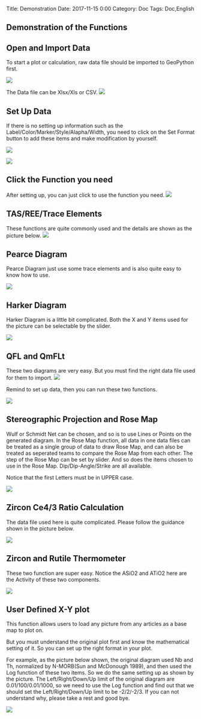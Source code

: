 Title: Demonstration
Date: 2017-11-15 0:00
Category: Doc
Tags: Doc,English


## Demonstration of the Functions


## Open and Import Data
To start a plot or calculation, raw data file should be imported to GeoPython first.

![](https://raw.githubusercontent.com/chinageology/GeoPython/master/img/ImportData.png)


The Data file can be Xlsx/Xls or CSV.
![](https://raw.githubusercontent.com/chinageology/GeoPython/master/img/ChooseAndImport.png)

## Set Up Data

If there is no setting up information such as the Label/Color/Marker/Style/Alapha/Width, you need to click on the Set Format button to add these items and make modification by yourself.

![](https://raw.githubusercontent.com/chinageology/GeoPython/master/img/SetDataUp.png)

![](https://raw.githubusercontent.com/chinageology/GeoPython/master/img/SettingDataUp.png)


## Click the Function you need

After setting up, you can just click to use the function you need.
![](https://raw.githubusercontent.com/chinageology/GeoPython/master/img/ClickOnTheFunction.png)

## TAS/REE/Trace Elements

These functions are quite commonly used and the details are shown as the picture below.
![](https://raw.githubusercontent.com/chinageology/GeoPython/master/img/TAS-REE-Trace.png)


## Pearce Diagram

Pearce Diagram just use some trace elements and is also quite easy to know how to use.

![](https://raw.githubusercontent.com/chinageology/GeoPython/master/img/Pearce.png)

## Harker Diagram

Harker Diagram is a little bit complicated. Both the X and Y items used for the picture can be selectable by the slider.

![](https://raw.githubusercontent.com/chinageology/GeoPython/master/img/Harker.png)

## QFL and QmFLt

These two diagrams are very easy. But you must find the right data file used for them to import.
![](https://raw.githubusercontent.com/chinageology/GeoPython/master/img/ImportQFL.png)

Remind to set up data, then you can run these two functions.

![](https://raw.githubusercontent.com/chinageology/GeoPython/master/img/QFLandQmFLt.png)

## Stereographic Projection and Rose Map

Wulf or Schmidt Net can be chosen, and so is to use Lines or Points on the generated diagram.
In the Rose Map function, all data in one data files can be treated as a single group of data to draw Rose Map, and can also be treated as seperated teams to compare the Rose Map from each other. The step of the Rose Map can be set by slider. And so does the items chosen to use in the Rose Map. Dip/Dip-Angle/Strike are all available.

Notice that the first Letters must be in UPPER case.

![](https://raw.githubusercontent.com/chinageology/GeoPython/master/img/StereoAndRose.png)

## Zircon Ce4/3 Ratio Calculation

The data file used here is quite complicated. Please follow the guidance shown in the picture below.

![](https://raw.githubusercontent.com/chinageology/GeoPython/master/img/ZriconCeCalculation.png)


## Zircon and Rutile Thermometer

These two function are super easy. Notice the ASiO2 and ATiO2 here are the Activity of these two components.

![](https://raw.githubusercontent.com/chinageology/GeoPython/master/img/Thermometer.png)




## User Defined X-Y plot

This function allows users to load any picture from any articles as a base map to plot on.

But you must understand the original plot first and know the mathematical setting of it. So you can set up the right format in your plot.

For example, as the picture below shown,  the original diagram used Nb and Th, normalized by N-MORB(Sun and McDonough 1989), and then used the Log function of these two items. So we do the same setting up as shown by the picture. The Left/Right/Down/Up limit of the original diagram are 0.01/100/0.01/1000, so we need to use the Log function and find out that we should set the Left/Right/Down/Up limit to be -2/2/-2/3. If you can not understand why, please take a rest and good bye.

![](https://raw.githubusercontent.com/chinageology/GeoPython/master/img/UserDefinedXY.png)


